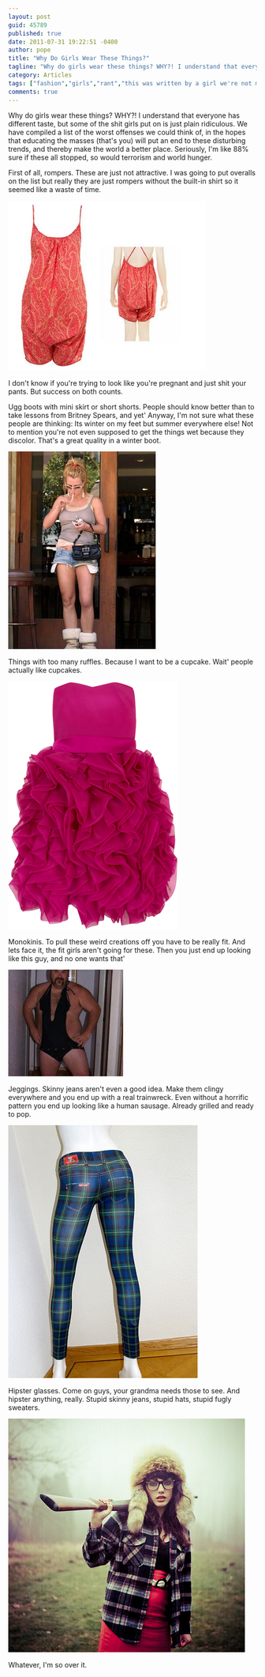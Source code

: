 ```yaml
---
layout: post
guid: 45789
published: true
date: 2011-07-31 19:22:51 -0400
author: pope
title: "Why Do Girls Wear These Things?"
tagline: "Why do girls wear these things? WHY?! I understand that everyone has different taste, but some of the shit girls put on is just plain ridiculous. We have compiled a list of the worst offenses we could think of, in the hopes that educating the masses (that\'s you) will put an end to these disturbing trends, and thereby make the world a better place."
category: Articles
tags: ["fashion","girls","rant","this was written by a girl we're not misogynists I swear","clothes","Britney Spears","cupcakes","hipsters"]
comments: true 
---
```


Why do girls wear these things? WHY?! I understand that everyone has different taste, but some of the shit girls put on is just plain ridiculous. We have compiled a list of the worst offenses we could think of, in the hopes that educating the masses (that's you) will put an end to these disturbing trends, and thereby make the world a better place. Seriously, I'm like 88% sure if these all stopped, so would terrorism and world hunger.

First of all, rompers. These are just not attractive. I was going to put overalls on the list but really they are just rompers without the built-in shirt so it seemed like a waste of time.

![Rompers](/assets/img/lol/rompers.png)

I don't know if you're trying to look like you're pregnant and just shit your pants. But success on both counts.

Ugg boots with mini skirt or short shorts. People should know better than to take lessons from Britney Spears, and yet' Anyway, I'm not sure what these people are thinking: Its winter on my feet but summer everywhere else! Not to mention you're not even supposed to get the things wet because they discolor. That's a great quality in a winter boot.

![Ugg Boots](/assets/img/lol/britneyspears_boots.png)

Things with too many ruffles. Because I want to be a cupcake. Wait' people actually like cupcakes.

![Cupcake Dres](/assets/img/lol/cupcakesdress.png)

Monokinis. To pull these weird creations off you have to be really fit. And lets face it, the fit girls aren't going for these. Then you just end up looking like this guy, and no one wants that'

![Popekini](/assets/img/lol/popekini.png)

Jeggings. Skinny jeans aren't even a good idea. Make them clingy everywhere and you end up with a real trainwreck. Even without a horrific pattern you end up looking like a human sausage. Already grilled and ready to pop.

![Jeggings](/assets/img/lol/jeggings.png)

Hipster glasses. Come on guys, your grandma needs those to see. And hipster anything, really. Stupid skinny jeans, stupid hats, stupid fugly sweaters.

![Hipster girl](/assets/img/lol/hipstergirl.png)

Whatever, I'm so over it.